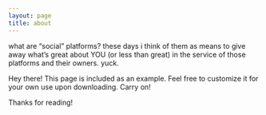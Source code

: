 ```yaml
---
layout: page
title: about
---
```

what are “social” platforms?
these days i think of them as means to give away what’s great about YOU (or less than great) in the service of those platforms and their owners. yuck.



<p class="message">
  Hey there! This page is included as an example. Feel free to customize it for your own use upon downloading. Carry on!
</p>

Thanks for reading!
